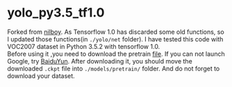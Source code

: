 # yolo_py3.5_tf1.0
Forked from [nilboy](https://github.com/nilboy/tensorflow-yolo).
As Tensorflow 1.0 has discarded some old functions, so I updated those functions(in `./yolo/net` folder). I have tested this code with VOC2007 dataset in Python 3.5.2 with tensorflow 1.0.<br>
Before using it ,you need to download the pretrain [file](https://drive.google.com/file/d/0B-yiAeTLLamRekxqVE01Yi1RRlk/view?usp=sharing).
If you can not launch Google, try [BaiduYun](http://pan.baidu.com/s/1dEHjlJz). After downloading it, you should move the downloaded `.ckpt` file into `./models/pretrain/` folder. And do not forget to download your dataset. 
